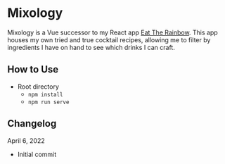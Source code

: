 # Mixology

Mixology is a Vue successor to my React app [Eat The Rainbow](https://github.com/nicolesmithdev/eat-the-rainbow). This app houses my own tried and true cocktail recipes, allowing me to filter by ingredients I have on hand to see which drinks I can craft.

## How to Use

-   Root directory
    -   `npm install`
    -   `npm run serve`

## Changelog

April 6, 2022

-   Initial commit
